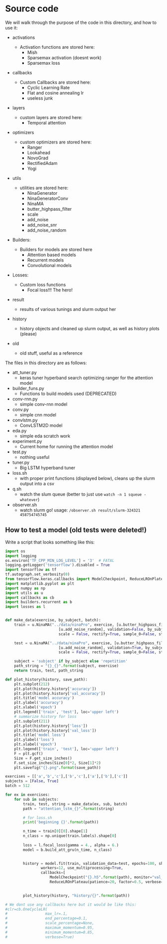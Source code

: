# Source code

We will walk through the purpose of the code in this directory, and how to use it:

* activations
	*  Activation functions are stored here:
		* Mish
		* Sparsemax activation (doesnt work)
		* Sparsemax loss
* callbacks
	* Custom Callbacks are stored here:
		* Cyclic Learning Rate
		* Flat and cosine annealing lr
		* useless junk
* layers
	* custom layers are stored here:
		* Temporal attention
* optimizers
	* custom optimizers are stored here:
		* Ranger
		* Lookahead
		* NovoGrad
		* RectifiedAdam
		* Yogi
* utils
	* utilities are stored here:
		* NinaGenerator
		* NinaGeneratorConv
		* NinaMA
		* butter_highpass_filter
		* scale
		* add_noise
		* add_noise_snr
		* add_noise_random
* Builders:
	* Builders for models are stored here
		* Attention based models
		* Recurrent models
		* Convolutional models
* Losses:
	* Custom loss functions
		* Focal loss!!! The hero!

* result
	* results of various tunings and slurm output her
* history
	* history objects and cleaned up slurm output, as well as history plots (please)
* old
	* old stuff, useful as a reference 

The files in this directory are as follows:
* att_tuner.py
	* keras tuner hyperband search optimizing ranger for the attention model
* builder_funs.py
	* Functions to build models used (DEPRECATED)
* conv-rnn.py
	* simple conv-rnn model
* conv.py
	* simple cnn model
* convlstm.py
	* ConvLSTM2D model
* eda.py
	* simple eda scratch work
* experiment.py
	* Current home for running the attention model
* test.py
	* nothing useful
* tuner.py 
	* Big LSTM hyperband tuner
* loss.sh
	* with proper print functions (displayed below), cleans up the slurm output into a csv
* q.sh
	* watch the slum queue (better to just use `watch -n 1 squeue -whatever`) 
* observer.sh
	* watch slurm go! usage: `/observer.sh result/slurm-324321 458754745745`



## How to test a model (old tests were deleted!)

Write a script that looks something like this:

```python
import os
import logging
os.environ['TF_CPP_MIN_LOG_LEVEL'] = '3'  # FATAL
logging.getLogger('tensorflow').disabled = True
import tensorflow as tf
tf.autograph.set_verbosity(0)
from tensorflow.keras.callbacks import ModelCheckpoint, ReduceLROnPlateau
import matplotlib.pyplot as plt
import numpy as np
import utils as u
import callbacks as cb
import builders.recurrent as b
import losses as l


def make_data(exercise, by_subject, batch):
	train = u.NinaMA("../data/ninaPro", exercise, [u.butter_highpass_filter],
                        [u.add_noise_random], validation=False, by_subject = by_subject, batch_size=batch,
                        scale = False, rectify=True, sample_0=False, step=5, n=15, window_size=52, super_augment=False)

	test = u.NinaMA("../data/ninaPro", exercise, [u.butter_highpass_filter],
                        [u.add_noise_random], validation=True, by_subject = by_subject, batch_size=batch,
                        scale = False, rectify=True, sample_0=False, step=5, n=15, window_size=52, super_augment=False)

	subject = 'subject' if by_subject else 'repetition'
	path_string = "{}_{}".format(subject, exercise)
	return train, test, path_string

def plot_history(history, save_path):
	plt.subplot(212)
	plt.plot(history.history['accuracy'])
	plt.plot(history.history['val_accuracy'])
	plt.title('model accuracy')
	plt.ylabel('accuracy')
	plt.xlabel('epoch')
	plt.legend(['train', 'test'], loc='upper left')
	# summarize history for loss
	plt.subplot(211)
	plt.plot(history.history['loss'])
	plt.plot(history.history['val_loss'])
	plt.title('model loss')
	plt.ylabel('loss')
	plt.xlabel('epoch')
	plt.legend(['train', 'test'], loc='upper left')
	F = plt.gcf()
	Size = F.get_size_inches()
	F.set_size_inches(Size[0]*2, Size[1]*2)
	plt.savefig("{}.png".format(save_path))

exercises = [['a','b','c'],['b','c'],['a'],['b'],['c']]
subjects = [False, True]
batch = 512

for ex in exercises:
	for sub in subjects:
		train, test, string = make_data(ex, sub, batch)
		path = "attention_lstm_{}".format(string)

		# for loss.sh
		print('beginning {}'.format(path))

		n_time = train[0][0].shape[1]
		n_class = np.unique(train.labels).shape[0]
		
		loss = l.focal_loss(gamma = 4., alpha = 6.)
		model = b.build_att_gru(n_time, n_class)
		

		history = model.fit(train, validation_data=test, epochs=100, shuflle=False,
				workers=12, use_multiprocessing=True,
				callbacks=[
					ModelCheckpoint("{}.h5".format(path), monitor="val_loss", keep_best_only=True),
					ReduceLROnPlateau(patience=20, factor=0.5, verbose=1)])
				

		plot_history(history, "history/{}".format(path))

# We dont use any callbacks here but it would be like this:
#clr=cb.OneCycleLR(
#                 max_lr=.1,
#                 end_percentage=0.1,
#                 scale_percentage=None,
#                 maximum_momentum=0.95,
#                 minimum_momentum=0.85,
#                 verbose=True)
```

